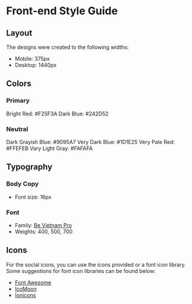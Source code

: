 # Front-end Style Guide

## Layout

The designs were created to the following widths:

- Mobile: 375px
- Desktop: 1440px

## Colors

### Primary

Bright Red: #F25F3A
Dark Blue: #242D52

### Neutral

Dark Grayish Blue: #9095A7
Very Dark Blue: #1D1E25
Very Pale Red: #FFEFEB
Vary Light Gray: #FAFAFA

## Typography

### Body Copy

- Font size: 16px

### Font

- Family: [Be Vietnam Pro](https://fonts.google.com/specimen/Be+Vietnam+Pro)
- Weights: 400, 500, 700

## Icons

For the social icons, you can use the icons provided or a font icon library. Some suggestions for font icon libraries can be found below:

- [Font Awesome](https://fontawesome.com)
- [IcoMoon](https://icomoon.io)
- [Ionicons](https://ionicons.com)
